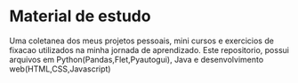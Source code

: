 # Material de estudo
 Uma coletanea dos meus  projetos pessoais, mini cursos e exercicios de fixacao utilizados na minha jornada de aprendizado. Este repositorio, possui arquivos em Python(Pandas,Flet,Pyautogui), Java e desenvolvimento web(HTML,CSS,Javascript)

